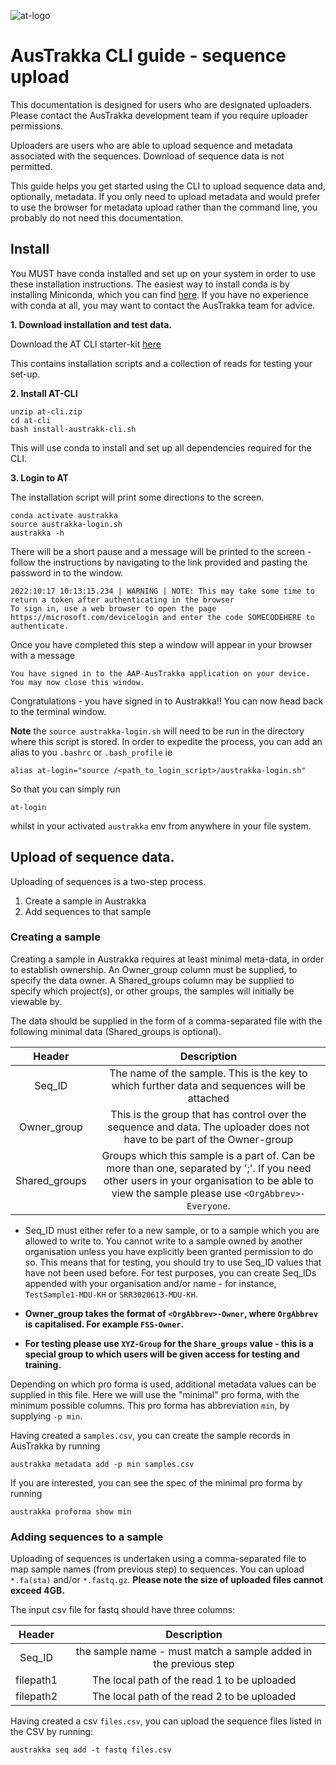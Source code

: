 ![at-logo](AusTrakka_Logo_cmyk.png)

# AusTrakka CLI guide - sequence upload 
This documentation is designed for users who are designated uploaders. 
Please contact the AusTrakka development team if you require uploader permissions.

Uploaders are users who are able to upload sequence and metadata associated with the sequences. 
Download of sequence data is not permitted. 

This guide helps you get started using the CLI to upload sequence data and, optionally, 
metadata. If you only need to upload metadata and would prefer to use the browser for metadata upload 
rather than the command line, you probably do not need this documentation. 

## Install

You MUST have conda installed and set up on your system in order to use these installation instructions. 
The easiest way to install conda is by installing Miniconda, which you can find 
[here](https://docs.conda.io/en/latest/miniconda.html). If you have no experience with 
conda at all, you may want to contact the AusTrakka team for advice.

**1. Download installation and test data.**

Download the AT CLI starter-kit [here](https://bioinformatics.mdu.unimelb.edu.au/~khhor/austrakka/at-cli-docs/at-cli.tar)

This contains installation scripts and a collection of reads for testing your set-up.

**2. Install AT-CLI**

```
unzip at-cli.zip
cd at-cli
bash install-austrakk-cli.sh
```

This will use conda to install and set up all dependencies required for the CLI.


**3. Login to AT**

The installation script will print some directions to the screen.

```
conda activate austrakka
source austrakka-login.sh
austrakka -h
```

There will be a short pause and a message will be printed to the screen - follow the instructions by navigating to the link provided and pasting the password in to the window. 

```
2022:10:17 10:13:15.234 | WARNING | NOTE: This may take some time to return a token after authenticating in the browser
To sign in, use a web browser to open the page https://microsoft.com/devicelogin and enter the code SOMECODEHERE to authenticate.
```

Once you have completed this step a window will appear in your browser with a message 

```AAP- AusTrakka
You have signed in to the AAP-AusTrakka application on your device. You may now close this window.
```

Congratulations - you have signed in to Austrakka!! You can now head back to the terminal window.


**Note** the `source austrakka-login.sh` will need to be run in the directory where this script is stored. 
In order to expedite the process, you can add an alias to you `.bashrc` or `.bash_profile` ie

```
alias at-login="source /<path_to_login_script>/austrakka-login.sh"
```
So that you can simply run 
```
at-login
```
whilst in your activated `austrakka` env from anywhere in your file system.

## Upload of sequence data.

Uploading of sequences is a two-step process.

1. Create a sample in Austrakka
2. Add sequences to that sample

### Creating a sample

Creating a sample in Austrakka requires at least minimal meta-data, in order to establish ownership. 
An Owner_group column must be supplied, to specify the data owner. 
A Shared_groups column may be supplied to specify which project(s), or other groups, the samples will initially be viewable by.

The data should be supplied in the form of a comma-separated file with the following minimal data 
(Shared_groups is optional).

| Header |                                                                                         Description                                                                                          |
|:---:|:--------------------------------------------------------------------------------------------------------------------------------------------------------------------------------------------:|
| Seq_ID |                                                 The name of the sample. This is the key to which further data and sequences will be attached                                                 | 
| Owner_group |                                   This is the group that has control over the sequence and data. The uploader does not have to be part of the Owner-group                                    | 
| Shared_groups | Groups which this sample is a part of. Can be more than one, separated by ';'. If you need other users in your organisation to be able to view the sample please use `<OrgAbbrev>-Everyone`. |

* Seq_ID must either refer to a new sample, or to a sample which you are allowed to write to. 
You cannot write to a sample owned by another organisation unless you have explicitly been granted permission to do so. 
This means that for testing, you should try to use Seq_ID values that have not been used before. 
For test purposes, you can create Seq_IDs appended with your organisation and/or name - for instance, 
`TestSample1-MDU-KH` or `SRR3020613-MDU-KH`.

* **Owner_group takes the format of `<OrgAbbrev>-Owner`, where `OrgAbbrev` is capitalised. For example `FSS-Owner`.**

* **For testing please use `XYZ-Group` for the `Share_groups` value - this is a special group to which users will be given access for testing and training.**

Depending on which pro forma is used, additional metadata values can be supplied in this file. Here we will 
use the "minimal" pro forma, with the minimum possible columns. This pro forma has abbreviation `min`, by supplying `-p min`.

Having created a `samples.csv`, you can create the sample records in AusTrakka by running 

```
austrakka metadata add -p min samples.csv
```

If you are interested, you can see the spec of the minimal pro forma by running 

```
austrakka proforma show min
```

### Adding sequences to a sample

Uploading of sequences is undertaken using a comma-separated file to map sample names (from previous step) 
to sequences. You can upload `*.fa(sta)` and/or `*.fastq.gz`. 
**Please note the size of uploaded files cannot exceed 4GB.**

The input csv file for fastq should have three columns:

| Header |                           Description                            |
|:---:|:----------------------------------------------------------------:|
|Seq_ID| the sample name - must match a sample added in the previous step |
|filepath1|           The local path of the read 1 to be uploaded            |
|filepath2|           The local path of the read 2 to be uploaded            |

Having created a csv `files.csv`, you can upload the sequence files listed in the CSV by running: 

```
austrakka seq add -t fastq files.csv
```



